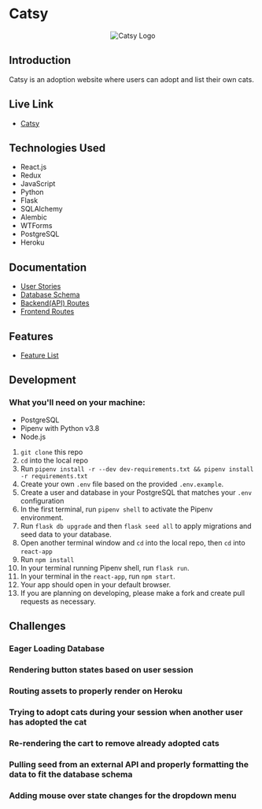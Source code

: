 # Catsy

<p align="center">
    <img src="https://github.com/commanderh/catsy/blob/main/react-app/public/assets/catsy_logo.png" alt="Catsy Logo" />
</p>

## Introduction
Catsy is an adoption website where users can adopt and list their own cats.

## Live Link

* [Catsy](https://catsyapp.herokuapp.com)

## Technologies Used

* React.js
* Redux
* JavaScript
* Python
* Flask
* SQLAlchemy
* Alembic
* WTForms
* PostgreSQL
* Heroku


## Documentation
* [User Stories](https://github.com/commanderh/catsy/wiki/User-Stories)
* [Database Schema](https://github.com/commanderh/catsy/wiki/Database-Schema)
* [Backend(API) Routes](https://github.com/commanderh/catsy/wiki/API-Documentation)
* [Frontend Routes](https://github.com/commanderh/catsy/wiki/Frontend-Routes)


## Features
* [Feature List](https://github.com/commanderh/catsy/wiki/MVP-Feature-List)
## Development
### What you'll need on your machine:

* PostgreSQL
* Pipenv with Python v3.8
* Node.js

1. `git clone` this repo
2. `cd` into the local repo
3. Run `pipenv install -r --dev dev-requirements.txt && pipenv install -r requirements.txt`
4. Create your own `.env` file based on the provided `.env.example`.
5. Create a user and database in your PostgreSQL that matches your `.env` configuration
6. In the first terminal, run `pipenv shell` to activate the Pipenv environment.
7. Run `flask db upgrade` and then `flask seed all` to apply migrations and seed data to your database.
8. Open another terminal window and `cd` into the local repo, then `cd` into `react-app`
9. Run `npm install`
10. In your terminal running Pipenv shell, run `flask run`.
11. In your terminal in the `react-app`, run `npm start`.
12. Your app should open in your default browser.
13. If you are planning on developing, please make a fork and create pull requests as necessary.

## Challenges
### Eager Loading Database
### Rendering button states based on user session
### Routing assets to properly render on Heroku
### Trying to adopt cats during your session when another user has adopted the cat
### Re-rendering the cart to remove already adopted cats
### Pulling seed from an external API and properly formatting the data to fit the database schema
### Adding mouse over state changes for the dropdown menu
